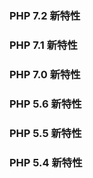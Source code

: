 
### PHP 7.2 新特性

### PHP 7.1 新特性

### PHP 7.0 新特性

### PHP 5.6 新特性

### PHP 5.5 新特性

### PHP 5.4 新特性
